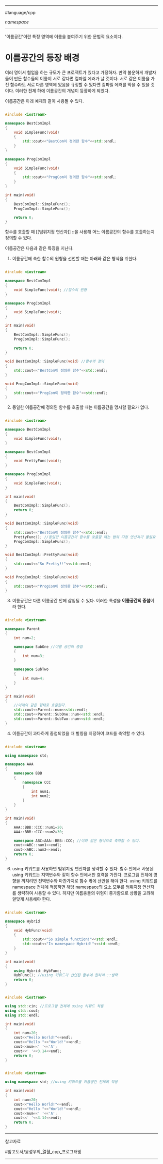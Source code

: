 
---

#language/cpp 

*namespace*

---

'이름공간'이란 특정 영역에 이름을 붙여주기 위한 문법적 요소이다.

# 이름공간의 등장 배경

여러 명이서 협업을 하는 규모가 큰 프로젝트가 있다고 가정하자. 만약 불운하게 개발자들이 만든 함수들의 이름이 서로 같다면 컴파일 에러가 날 것이다. 서로 같은 이름을 가진 함수라도 서로 다른 영역에 있음을 규정할 수 있다면 컴파일 에러를 막을 수 있을 것이다. 이러한 전제 하에 이름공간의 개념이 등장하게 되었다.

이름공간은 아래 예제와 같이 사용될 수 있다.

~~~cpp

#include <iostream>

namespace BestComImpl
{
	void SimpleFunc(void)
	{
		std::cout<<"BestCom이 정의한 함수"<<std::endl;
	}
}

namespace ProgComImpl
{
	void SimpleFunc(void)
	{
		std::cout<<"ProgCom이 정의한 함수"<<std::endl;
	}
}

int main(void)
{
	BestComImpl::SimpleFunc();
	ProgComImpl::SimpleFunc();

	return 0;
}

~~~

함수를 호출할 때 [[범위지정 연산자]] ::을 사용해 어느 이름공간의 함수를 호출하는지 정의할 수 있다.

이름공간은 다음과 같은 특징을 지닌다.

1. 이름공간에 속한 함수의 원형을 선언할 때는 아래와 같은 형식을 취한다.

~~~cpp

#include <iostream>

namespace BestComImpl
{
	void SimpleFunc(void); //함수의 원형
}

namespace ProgComImpl
{
	void SimpleFunc(void);
}

int main(void)
{
	BestComImpl::SimpleFunc();
	ProgComImpl::SimpleFunc();
	
	return 0;
}

void BestComImpl::SimpleFunc(void) //함수의 정의
{
	std::cout<<"BestCom이 정의한 함수"<<std::endl;
}

void ProgComImpl::SimpleFunc(void)
{
	std::cout<<"ProgCom이 정의한 함수"<<std::endl;
}

~~~

2. 동일한 이름공간에 정의된 함수를 호출할 때는 이름공간을 명시할 필요가 없다.

~~~cpp

#include <iostream>

namespace BestComImpl
{
	void SimpleFunc(void);
}

namespace BestComImpl
{
	void PrettyFunc(void);
}

namespace ProgComImpl
{
	void SimpleFunc(void);
}

int main(void)
{
	BestComImpl::SimpleFunc();
	return 0;
}

void BestComImpl::SimpleFunc(void)
{
	std::cout<<"BestCom이 정의한 함수"<<std::endl;
	PrettyFunc(); //동일한 이름공간의 함수를 호출할 떄는 범위 지정 연산자가 불필요
	ProgComImpl::SimpleFunc();
}

void BestComImpl::PrettyFunc(void)
{
	std::cout<<"So Pretty!!"<<std::endl;
}

void ProgComImpl::SimpleFunc(void)
{
	std::cout<<"ProgCom이 정의한 함수"<<std::endl;
}

~~~

3. 이름공간은 다른 이름공간 안에 삽입될 수 있다. 이러한 특성을 **이름공간의 중첩**이라 한다.

~~~cpp

#include <iostream>

namespace Parent
{
	int num=2;

	namespace SubOne //이름 공간의 중첩
	{
		int num=3;
	}
	
	namespace SubTwo
	{
		int num=4;
	}
}

int main(void)
{
	//아래와 같은 형태로 호출한다.
	std::cout<<Parent::num<<std::endl;
	std::cout<<Parent::SubOne::num<<std::endl;
	std::cout<<Parent::SubTwo::num<<std::endl;
}

~~~

4. 이름공간이 과다하게 중첩되었을 때 별칭을 지정하여 코드를 축약할 수 있다.

~~~cpp

#include <iostream>

using namespace std;

namespace AAA
{
	namespace BBB
	{
		namespace CCC
		{
			int num1;
			int num2;
		}
	}
}

int main(void)
{
	AAA::BBB::CCC::num1=20;
	AAA::BBB::CCC::num2=30;

	namespace ABC=AAA::BBB::CCC; //이와 같은 형식으로 축약할 수 있다.
	cout<<ABC::num1<<endl;
	cout<<ABC::num2<<endl;
	return 0;
}

~~~

6. using 키워드를 사용하면 범위지정 연산자를 생략할 수 있다. 함수 안에서 사용된 using 키워드는 지역변수와 같이 함수 안에서만 효력을 가진다. 프로그램 전체에 영향을 끼치려면 전역변수와 마찬가지로 함수 밖에 선언을 해야 한다. using 키워드를 namespace 전체에 적용하면 해당 namespace의 요소 모두를 범위지정 연산자를 생략하여 사용할 수 있다. 하지만 이름충돌의 위험이 증가함으로 상황을 고려해 알맞게 사용해야 한다.

~~~cpp

#include <iostream>

namespace Hybrid
{
	void HybFunc(void)
	{
		std::cout<<"So simple function!"<<std::endl;
		std::cout<<"In namespace Hybrid!"<<std::endl;
	}
}

int main(void)
{
	using Hybrid::HybFunc;
	HybFunc(); //using 키워드가 선언된 함수에 한하여 ::생략
	return 0;
}

~~~

~~~cpp

#include <iostream>

using std::cin; //프로그램 전체에 using 키워드 적용
using std::cout;
using std::endl;

int main(void)
{
	int num=20;
	cout<<"Hello World!"<<endl;
	cout<<"Hello "<<"World!"<<endl;
	cout<<num<<' '<<'A';
	cout<<' '<<3.14<<endl;
	return 0;
}

~~~

~~~cpp

#include <iostream>

using namespace std; //using 키워드를 이름공간 전체에 적용

int main(void)
{
	int num=20;
	cout<<"Hello World!"<<endl;
	cout<<"Hello "<<"World!"<<endl;
	cout<<num<<' '<<'A';
	cout<<' '<<3.14<<endl;
	return 0;
}

~~~

---

참고자료

#참고도서/윤성우의_열혈_cpp_프로그래밍

---